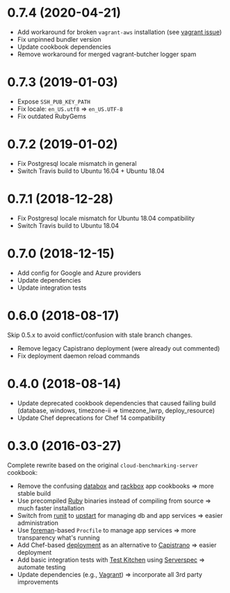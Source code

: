 # 0.7.4 (2020-04-21)

* Add workaround for broken `vagrant-aws` installation (see [vagrant issue](https://github.com/hashicorp/vagrant/issues/11518))
* Fix unpinned bundler version
* Update cookbook dependencies
* Remove workaround for merged vagrant-butcher logger spam

# 0.7.3 (2019-01-03)

* Expose `SSH_PUB_KEY_PATH`
* Fix locale: `en_US.utf8` => `en_US.UTF-8`
* Fix outdated RubyGems

# 0.7.2 (2019-01-02)

* Fix Postgresql locale mismatch in general
* Switch Travis build to Ubuntu 16.04 + Ubuntu 18.04

# 0.7.1 (2018-12-28)

* Fix Postgresql locale mismatch for Ubuntu 18.04 compatibility
* Switch Travis build to Ubuntu 18.04

# 0.7.0 (2018-12-15)

* Add config for Google and Azure providers
* Update dependencies
* Update integration tests

# 0.6.0 (2018-08-17)

Skip 0.5.x to avoid conflict/confusion with stale branch changes.

* Remove legacy Capistrano deployment (were already out commented)
* Fix deployment daemon reload commands

# 0.4.0 (2018-08-14)

* Update deprecated cookbook dependencies that caused failing build (database, windows, timezone-ii => timezone_lwrp, deploy_resource)
* Update Chef deprecations for Chef 14 compatibility

# 0.3.0 (2016-03-27)

Complete rewrite based on the original `cloud-benchmarking-server` cookbook:
* Remove the confusing [databox](https://github.com/teohm/databox-cookbook) and [rackbox](https://github.com/teohm/rackbox-cookbook) app cookbooks => more stable build
* Use precompiled [Ruby](https://packager.io/documentation/ruby/) binaries instead of compiling from source => much faster installation
* Switch from [runit](http://smarden.org/runit/) to [upstart](http://upstart.ubuntu.com/) for managing db and app services => easier administration
* Use [foreman](https://ddollar.github.io/foreman/)-based `Procfile` to manage app services => more transparency what's running
* Add Chef-based [deployment](https://docs.chef.io/resource_deploy.html) as an alternative to [Capistrano](http://capistranorb.com/) => easier deployment
* Add basic integration tests with [Test Kitchen](http://kitchen.ci/) using [Serverspec](http://serverspec.org/resource_types.html) => automate testing
* Update dependencies (e.g., [Vagrant](https://www.vagrantup.com/)) => incorporate all 3rd party improvements
